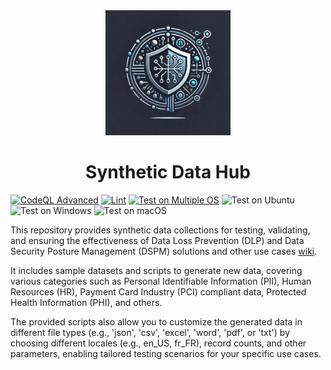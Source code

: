 <div align="center">
  <img src="https://github.com/samerfarida/SyntheticDataHub/blob/main/.resources/syntheticdatahub-logo.webp" alt="Logo Image" width="200"/>
  <h1>Synthetic Data Hub</h1>
</div>

[![CodeQL Advanced](https://github.com/samerfarida/SyntheticDataHub/actions/workflows/codeql.yml/badge.svg)](https://github.com/samerfarida/SyntheticDataHub/actions/workflows/codeql.yml)
[![Lint](https://github.com/samerfarida/SyntheticDataHub/actions/workflows/lint.yml/badge.svg)](https://github.com/samerfarida/SyntheticDataHub/actions/workflows/lint.yml)
[![Test on Multiple OS](https://github.com/samerfarida/SyntheticDataHub/actions/workflows/test.yml/badge.svg)](https://github.com/samerfarida/SyntheticDataHub/actions/workflows/test.yml)
![Test on Ubuntu](https://img.shields.io/github/actions/workflow/status/samerfarida/SyntheticDataHub/test.yml?branch=main&job=test_ubuntuu&label=Ubuntu&logo=ubuntu&style=flat-square)
![Test on Windows](https://img.shields.io/github/actions/workflow/status/samerfarida/SyntheticDataHub/test.yml?branch=main&job=test_windows&label=Windows&logo=windows&style=flat-square)
![Test on macOS](https://img.shields.io/github/actions/workflow/status/samerfarida/SyntheticDataHub/test.yml?branch=main&job=test_macos&label=macOS&logo=apple&style=flat-square)

This repository provides synthetic data collections for testing, validating, and ensuring the effectiveness of Data Loss Prevention (DLP) and Data Security Posture Management (DSPM) solutions and other use cases [wiki](https://en.wikipedia.org/wiki/Synthetic_data).

It includes sample datasets and scripts to generate new data, covering various categories such as Personal Identifiable Information (PII), Human Resources (HR), Payment Card Industry (PCI) compliant data, Protected Health Information (PHI), and others.

The provided scripts also allow you to customize the generated data in different file types (e.g., 'json', 'csv', 'excel', 'word', 'pdf', or 'txt') by choosing different locales (e.g., en_US, fr_FR), record counts, and other parameters, enabling tailored testing scenarios for your specific use cases.
